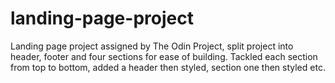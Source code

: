 # landing-page-project
Landing page project assigned by The Odin Project, split project into header, footer and four sections for ease of building.  Tackled each section from top to bottom, added a header then styled, section one then styled etc.